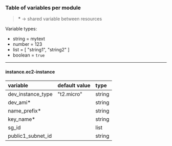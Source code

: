 ### Table of variables per module

> __*__ -> shared variable between resources

Variable types:
  - string  = mytext
  - number  = 123
  - list    = [ "string1", "string2" ]
  - boolean = `true`

---

#### instance.ec2-instance
| variable          | default value | type   |
|:----------------- |:------------- |:------ |
| dev_instance_type | "t2.micro"    | string |
| dev_ami*          |               | string |
| name_prefix*      |               | string |
| key_name*         |               | string |
| sg_id             |               | list   |
| public1_subnet_id |               | string |

